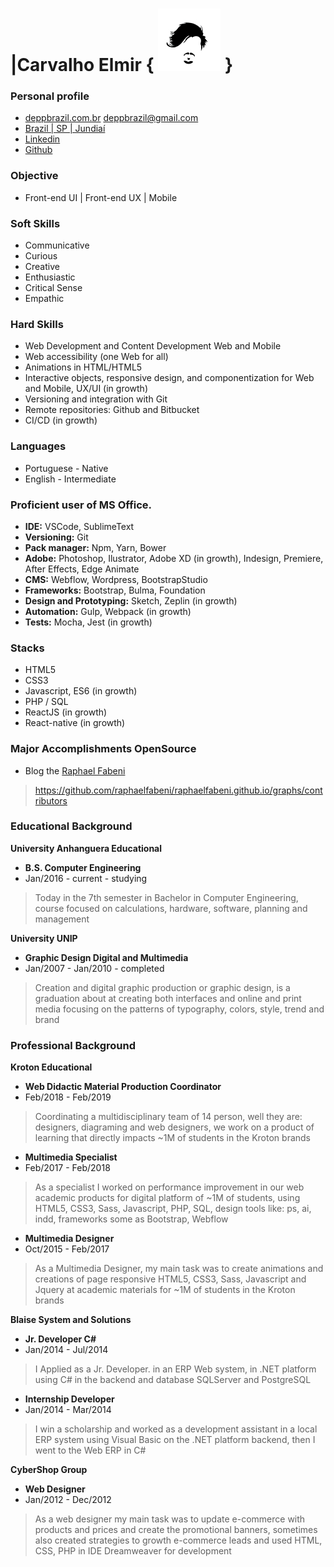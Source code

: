 # |Carvalho Elmir { [![brand](assets/id-small.jpg)](https://github.com/deppbrazil/cv) } #

### Personal profile ### 
* [deppbrazil.com.br](https://www.deppbrazil.com)
deppbrazil@gmail.com 
* [Brazil | SP | Jundiaí](https://www.google.com.br/maps/place/Jundia%C3%AD,+SP/@-23.1896366,-47.1868625,11z/data=!3m1!4b1!4m5!3m4!1s0x94cf24293cc00531:0xf686a1c1163c6bbb!8m2!3d-23.1857076!4d-46.8978057)
* [Linkedin](https://www.linkedin.com/in/deppbrazil/)
* [Github](https://github.com/deppbrazil)

### Objective ###
* Front-end UI | Front-end UX | Mobile

### Soft Skills ###
* Communicative 
* Curious
* Creative
* Enthusiastic
* Critical Sense
* Empathic

### Hard Skills ###
* Web Development and Content Development Web and Mobile
* Web accessibility (one Web for all)
* Animations in HTML/HTML5
* Interactive objects, responsive design, and componentization for Web and Mobile, UX/UI (in growth) 
* Versioning and integration with Git
* Remote repositories: Github and Bitbucket 
* CI/CD (in growth)
  
### Languages ### 
* Portuguese - Native
* English - Intermediate

### Proficient user of MS Office. ###
* **IDE:** VSCode, SublimeText
* **Versioning:** Git
* **Pack manager:** Npm, Yarn, Bower
* **Adobe:** Photoshop, Ilustrator, Adobe XD (in growth), Indesign, Premiere, After Effects, Edge Animate 
* **CMS:** Webflow, Wordpress, BootstrapStudio
* **Frameworks:** Bootstrap, Bulma, Foundation
* **Design and Prototyping:** Sketch, Zeplin (in growth)
* **Automation:** Gulp, Webpack (in growth)
* **Tests:** Mocha, Jest (in growth)

### Stacks ###
* HTML5
* CSS3
* Javascript, ES6 (in growth) 
* PHP / SQL
* ReactJS (in growth) 
* React-native (in growth)

### Major Accomplishments OpenSource ###
* Blog the [Raphael Fabeni](https://github.com/raphaelfabeni)
> https://github.com/raphaelfabeni/raphaelfabeni.github.io/graphs/contributors

### Educational Background ###
**University Anhanguera Educational**
* **B.S. Computer Engineering**
* Jan/2016 - current - studying 
> Today in the 7th semester in Bachelor in Computer Engineering, course focused on calculations, hardware, software, planning and management

**University UNIP**
* **Graphic Design Digital and Multimedia**
* Jan/2007 - Jan/2010 - completed 
> Creation and digital graphic production or graphic design, is a graduation about at creating both interfaces and online and print media focusing on the patterns of typography, colors, style, trend and brand

### Professional Background ###
**Kroton Educational**
* **Web Didactic Material Production Coordinator**
* Feb/2018 - Feb/2019
> Coordinating a multidisciplinary team of 14 person, well they are: designers, diagraming and web designers, we work on a product of learning that directly impacts ~1M of students in the Kroton brands

* **Multimedia Specialist**
* Feb/2017 - Feb/2018
> As a specialist I worked on performance improvement in our web academic products for digital platform of ~1M of students, using HTML5, CSS3, Sass, Javascript, PHP, SQL, design tools like: ps, ai, indd, frameworks some as Bootstrap, Webflow

* **Multimedia Designer**
* Oct/2015 - Feb/2017
> As a Multimedia Designer, my main task was to create animations and creations of page responsive HTML5, CSS3, Sass, Javascript and Jquery at academic materials for ~1M of students in the Kroton brands

**Blaise System and Solutions**
* **Jr. Developer C#**
* Jan/2014 - Jul/2014
> I Applied as a Jr. Developer. in an ERP Web system, in .NET platform using C# in the backend and database SQLServer and PostgreSQL

* **Internship Developer**
* Jan/2014 - Mar/2014
> I win a scholarship and worked as a development assistant in a local ERP system using Visual Basic on the .NET platform backend, then I went to the Web ERP in C#

**CyberShop Group**
* **Web Designer**
* Jan/2012 - Dec/2012
> As a web designer my main task was to update e-commerce with products and prices and create the promotional banners, sometimes also created strategies to growth e-commerce leads and used HTML, CSS, PHP in IDE Dreamweaver for development